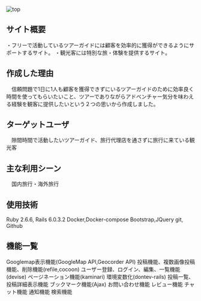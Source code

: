 ![top](https://user-images.githubusercontent.com/59913383/85254586-a0dd2700-b49b-11ea-887e-cb2f0da304aa.jpeg)



## サイト概要
・フリーで活動しているツアーガイドには顧客を効率的に獲得ができるようにサポートするサイト。
・観光客には特別な旅・体験を提供するサイト。

## 作成した理由
　信頼問題で1日に1人も顧客を獲得できずにいるツアーガイドのために効率良く時間を使ってもらいたいこと、ツアーでありながらアドベンチャー気分を味わえる経験を観客に提供したいという２つの思いから作成しました。

## ターゲットユーザ
　隙間時間で活動したいツアーガイド、旅行代理店を通さずに旅行に来ている観光客

## 主な利用シーン
　国内旅行・海外旅行

## 使用技術
Ruby 2.6.6, Rails 6.0.3.2
Docker,Docker-compose
Bootstrap,JQuery
git, Github

## 機能一覧
Googlemap表示機能(GoogleMap API,Geocorder API)
投稿機能、複数画像投稿機能、削除機能(refile,cocoon)
ユーザー登録、ログイン、編集、一覧機能(devise)
ページネーション機能(kaminari)
環境変数化(dontev-rails)
投稿一覧、投稿詳細表示機能
ブックマーク機能(Ajax)
お問い合わせ機能
レビュー機能
チャット機能
通知機能
検索機能

